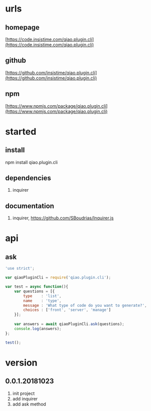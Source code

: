 # urls
## homepage
[https://code.insistime.com/qiao.plugin.cli](https://code.insistime.com/qiao.plugin.cli)

## github
[https://github.com/insistime/qiao.plugin.cli](https://github.com/insistime/qiao.plugin.cli)

## npm
[https://www.npmjs.com/package/qiao.plugin.cli](https://www.npmjs.com/package/qiao.plugin.cli)

# started
## install
npm install qiao.plugin.cli

## dependencies
1. inquirer

## documentation
1. inquirer, https://github.com/SBoudrias/Inquirer.js

# api
## ask
```javascript
'use strict';

var qiaoPluginCli = require('qiao.plugin.cli');

var test = async function(){
	var questions = [{
	    type	: 'list',
	    name	: 'type',
	    message	: 'What type of code do you want to generate?',
	    choices	: ['front', 'server', 'manage']
	}];
	
	var answers = await qiaoPluginCli.ask(questions);
	console.log(answers);
};

test();
```

# version
## 0.0.1.20181023
1. init project
2. add inquirer
3. add ask method